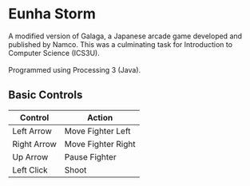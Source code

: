 # Eunha Storm
A modified version of Galaga, a Japanese arcade game developed and published by Namco. This was a culminating task for Introduction to Computer Science (ICS3U).<br/> <br/>
Programmed using Processing 3 (Java).

## Basic Controls
| Control       | Action        |
| ------------- | ------------- |
| Left Arrow | Move Fighter Left     |
| Right Arrow | Move Fighter Right    |
| Up Arrow | Pause Fighter |
| Left Click | Shoot |
